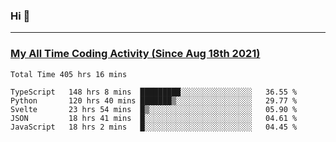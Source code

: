 ### Hi 🙂

---

### <a href="https://wakatime.com/@Eroxl">My All Time Coding Activity (Since Aug 18th 2021)</a>
<!--START_SECTION:waka-all-->
```text
Total Time 405 hrs 16 mins

TypeScript   148 hrs 8 mins  █████████░░░░░░░░░░░░░░░░   36.55 % 
Python       120 hrs 40 mins ███████▒░░░░░░░░░░░░░░░░░   29.77 % 
Svelte       23 hrs 54 mins  █▒░░░░░░░░░░░░░░░░░░░░░░░   05.90 % 
JSON         18 hrs 41 mins  █░░░░░░░░░░░░░░░░░░░░░░░░   04.61 % 
JavaScript   18 hrs 2 mins   █░░░░░░░░░░░░░░░░░░░░░░░░   04.45 % 
```
<!--END_SECTION:waka-all-->
